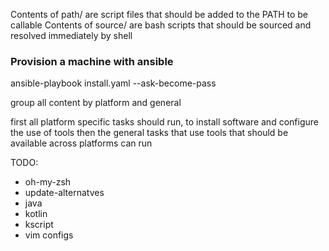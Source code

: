 Contents of path/ are script files that should be added to the PATH to be callable
Contents of source/ are bash scripts that should be sourced and resolved immediately by shell

### Provision a machine with ansible
ansible-playbook install.yaml --ask-become-pass

group all content by platform and general

first all platform specific tasks should run, to install software and configure the use of tools
then the general tasks that use tools that should be available across platforms can run

TODO:
* oh-my-zsh
* update-alternatves
* java
* kotlin
* kscript
* vim configs